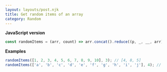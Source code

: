 ```yaml
---
layout: layouts/post.njk
title: Get random items of an array
category: Random
---
```


**JavaScript version**

```js
const randomItems = (arr, count) => arr.concat().reduce((p, _, __, arr) => (p[0] < count ? [p[0] + 1, p[1].concat(arr.splice((Math.random() * arr.length) | 0, 1))] : p), [0, []])[1];
```

**Examples**

```js
randomItems([1, 2, 3, 4, 5, 6, 7, 8, 9, 10], 3); // [4, 8, 5]
randomItems(['a', 'b', 'c', 'd', 'e', 'f', 'g', 'h', 'i', 'j'], 4); // ['e', 'c', 'h', 'j']
```
